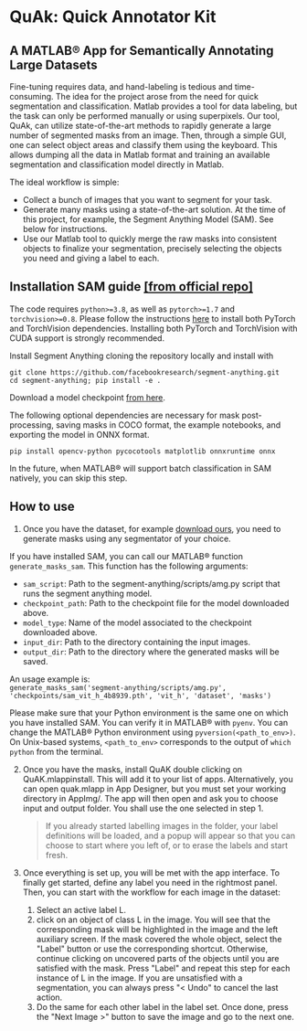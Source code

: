 # QuAk: Quick Annotator Kit
## A MATLAB® App for Semantically Annotating Large Datasets
Fine-tuning requires data, and hand-labeling is tedious and time-consuming. The idea for the project arose from the need for quick segmentation and classification. Matlab provides a tool for data labeling, but the task can only be performed manually or using superpixels.
Our tool, QuAk, can utilize state-of-the-art methods to rapidly generate a large number of segmented masks from an image. Then, through a simple GUI, one can select object areas and classify them using the keyboard. This allows dumping all the data in Matlab format and training an available segmentation and classification model directly in Matlab.

The ideal workflow is simple:

- Collect a bunch of images that you want to segment for your task.
- Generate many masks using a state-of-the-art solution. At the time of this project, for example, the Segment Anything Model (SAM). See below for instructions.
- Use our Matlab tool to quickly merge the raw masks into consistent objects to finalize your segmentation, precisely selecting the objects you need and giving a label to each.

## Installation SAM guide [[from official repo]](https://github.com/facebookresearch/segment-anything)

The code requires `python>=3.8`, as well as `pytorch>=1.7` and `torchvision>=0.8`. Please follow the instructions [here](https://pytorch.org/get-started/locally/) to install both PyTorch and TorchVision dependencies. Installing both PyTorch and TorchVision with CUDA support is strongly recommended.

Install Segment Anything cloning the repository locally and install with

```
git clone https://github.com/facebookresearch/segment-anything.git
cd segment-anything; pip install -e .
```
Download a model checkpoint [from here](https://github.com/facebookresearch/segment-anything#model-checkpoints).

The following optional dependencies are necessary for mask post-processing, saving masks in COCO format, the example notebooks, and exporting the model in ONNX format.

```
pip install opencv-python pycocotools matplotlib onnxruntime onnx
```

In the future, when MATLAB® will support batch classification in SAM natively, you can skip this step.

## How to use

1) Once you have the dataset, for example [download ours](https://drive.google.com/file/d/1vYKT7q8JimahwEILucVmURDJXQJKkJck/view?usp=sharing), you need to generate masks using any segmentator of your choice.

If you have installed SAM, you can call our MATLAB® function ```generate_masks_sam```. 
This function has the following arguments:
- `sam_script`:  Path to the segment-anything/scripts/amg.py script that runs the segment anything model.
- `checkpoint_path`: Path to the checkpoint file for the model downloaded above.
- `model_type`: Name of the model associated to the checkpoint downloaded above.
- `input_dir`: Path to the directory containing the input images.
- `output_dir`: Path to the directory where the generated masks will be saved.

An usage example is: <br>
```generate_masks_sam('segment-anything/scripts/amg.py', 'checkpoints/sam_vit_h_4b8939.pth', 'vit_h', 'dataset', 'masks')```

Please make sure that your Python environment is the same one on which you have installed SAM. You can verify it in MATLAB® with `pyenv`. You can change the MATLAB® Python environment using `pyversion(<path_to_env>)`. On Unix-based systems, `<path_to_env>` corresponds to the output of `which python` from the terminal.

2) Once you have the masks, install QuAK double clicking on QuAK.mlappinstall. This will add it to your list of apps. Alternatively, you can open quak.mlapp in App Designer, but you must set your working directory in AppImg/. The app will then open and ask you to choose input and output folder. You shall use the one selected in step 1.
   
   > If you already started labelling images in the folder, your label definitions will be loaded, and a popup will appear so that you can choose to start where you left of, or to erase the labels and start fresh.
   
3) Once everything is set up, you will be met with the app interface. To finally get started, define any label you need in the rightmost panel. Then, you can start with the workflow for each image in the dataset:
    1) Select an active label L.
    2) click on an object of class L in the image. You will see that the corresponding mask will be highlighted in the image and the left auxiliary screen. If the mask covered the whole object, select the "Label" button or use the corresponding shortcut. Otherwise, continue clicking on uncovered parts of the objects until you are satisfied with the mask. Press "Label" and repeat this step for each instance of L in the image. If you are unsatisfied with a segmentation, you can always press "< Undo" to cancel the last action.
    3) Do the same for each other label in the label set. Once done, press the "Next Image >" button to save the image and go to the next one.


